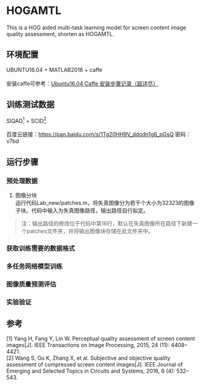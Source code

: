 # HOGAMTL
This is a HOG aided multi-task learning model for screen content image quality assessment, shorten as HOGAMTL.
## 环境配置
UBUNTU16.04 + MATLAB2016 + caffe</br>
</br>
安装caffe可参考：[Ubuntu16.04 Caffe 安装步骤记录（超详尽）](https://blog.csdn.net/yhaolpz/article/details/71375762)
## 训练测试数据
SIQAD[<sup>1</sup>](#SIQAD) + SCID[<sup>2</sup>](#SCID)</br>
</br>
百度云链接：https://pan.baidu.com/s/1Tg20HH9V_ddodn1g6_pGsQ
密码：v7bd
## 运行步骤
### 预处理数据
1. 图像分块</br>
运行代码Lab_new/patches.m，将失真图像分为若干个大小为32*32*3的图像子块。代码中输入为失真图像路径，输出路径自行拟定。</br>
>注：输出路径的修改位于代码中第16行，默认在失真图像所在路径下新建一个patches文件夹，并将输出图像块存储在此文件夹中。
### 获取训练需要的数据格式
### 多任务网络模型训练
### 图像质量预测评估
### 实验验证
## 参考
<div id="SIQAD"></div>
[1] Yang H, Fang Y, Lin W. Perceptual quality assessment of screen content images[J]. IEEE Transactions on Image Processing, 2015, 24 (11): 4408–4421.
<div id="SCID"></div>
[2] Wang S, Gu K, Zhang X, et al. Subjective and objective quality assessment of compressed screen content images[J]. IEEE Journal of Emerging and Selected Topics in Circuits and Systems, 2016, 6 (4): 532–543.



